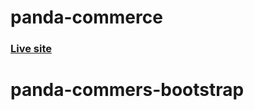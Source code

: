 # panda-commerce

### [Live site](https://programminghero1.github.io/panda-commerce/)
# panda-commers-bootstrap
